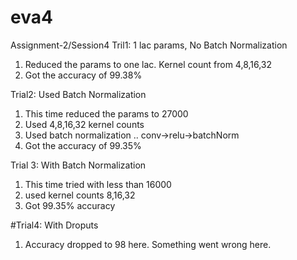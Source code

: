 # eva4

Assignment-2/Session4
Tril1: 1 lac params, No Batch Normalization
1. Reduced the params to one lac. Kernel count from 4,8,16,32
2. Got the accuracy  of 99.38%

Trial2: Used Batch Normalization 
1. This time reduced the params to 27000
2. Used 4,8,16,32 kernel counts
3. Used batch normalization .. conv->relu->batchNorm
4. Got the accuracy of 99.35%

Trial 3: With Batch Normalization
1. This time tried with less than 16000
2. used kernel counts 8,16,32
3. Got 99.35% accuracy

#Trial4: With Droputs
1. Accuracy dropped to 98 here. Something went wrong here.

